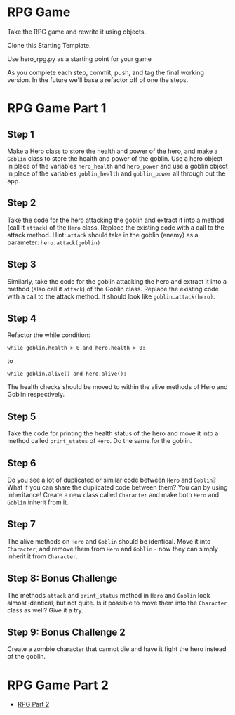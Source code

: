 # RPG Game

Take the RPG game and rewrite it using objects.

Clone this Starting Template.

Use hero_rpg.py as a starting point for your game

As you complete each step, commit, push, and tag the final working version. In the future we'll base a refactor off of one the steps.

# RPG Game Part 1

## Step 1
Make a Hero class to store the health and power of the hero, and make a `Goblin` class to store the health and power of the goblin. Use a hero object in place of the variables `hero_health` and `hero_power` and use a goblin object in place of the variables `goblin_health` and `goblin_power` all through out the app.

## Step 2
Take the code for the hero attacking the goblin and extract it into a method (call it `attack`) of the `Hero` class. Replace the existing code with a call to the attack method. Hint: `attack` should take in the goblin (enemy) as a parameter: `hero.attack(goblin)`

## Step 3
Similarly, take the code for the goblin attacking the hero and extract it into a method (also call it `attack`) of the Goblin class. Replace the existing code with a call to the attack method. It should look like `goblin.attack(hero)`.

## Step 4
Refactor the while condition:

`while goblin.health > 0 and hero.health > 0:`

to

`while goblin.alive() and hero.alive():`

The health checks should be moved to within the alive methods of Hero and Goblin respectively.

## Step 5
Take the code for printing the health status of the hero and move it into a method called `print_status` of `Hero`. Do the same for the goblin.

## Step 6
Do you see a lot of duplicated or similar code between `Hero` and `Goblin`? What if you can share the duplicated code between them? You can by using inheritance! Create a new class called `Character` and make both `Hero` and `Goblin` inherit from it.

## Step 7
The alive methods on `Hero` and `Goblin` should be identical. Move it into `Character`, and remove them from `Hero` and `Goblin` - now they can simply inherit it from `Character`.

## Step 8: Bonus Challenge
The methods `attack` and `print_status` method in `Hero` and `Goblin` look almost identical, but not quite. Is it possible to move them into the `Character` class as well? Give it a try.

## Step 9: Bonus Challenge 2
Create a zombie character that cannot die and have it fight the hero instead of the goblin.

# RPG Game Part 2

- [RPG Part 2](./RPG-Part2.md)
